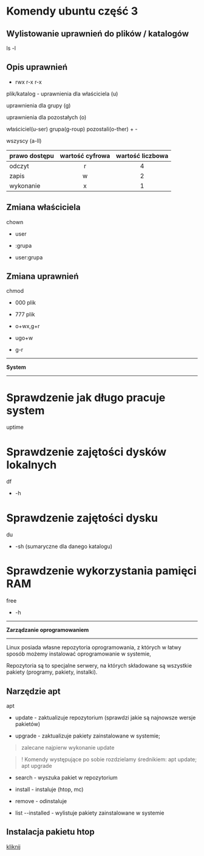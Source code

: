 # Komendy ubuntu część 3

## Wylistowanie uprawnień do plików / katalogów
ls -l

## Opis uprawnień
- rwx r-x r-x

plik/katalog - uprawnienia dla właściciela (u) 

uprawnienia dla grupy (g) 

uprawnienia dla pozostałych (o)

właściciel(u-ser) grupa(g-roup) pozostali(o-ther) + -

wszyscy (a-ll)

| prawo dostępu        | wartość cyfrowa           | wartość liczbowa |
|-------------|:-------------:|:-------------:|
| odczyt      | r | 4 |
|zapis| w | 2 |
|wykonanie| x | 1 |

## Zmiana właściciela
chown
- user

- :grupa

- user:grupa

## Zmiana uprawnień
chmod
- 000 plik

- 777 plik

- o+wx,g+r

- ugo+w

- g-r

---

**System**

---

# Sprawdzenie jak długo pracuje system
uptime

# Sprawdzenie zajętości dysków lokalnych 
df
- -h

# Sprawdzenie zajętości dysku
du
- -sh (sumaryczne dla danego katalogu)

# Sprawdzenie wykorzystania pamięci RAM
free
- -h

---

**Zarządzanie oprogramowaniem**

---

Linux posiada własne repozytoria oprogramowania, z których w łatwy sposób możemy instalować oprogramowanie w systemie,

Repozytoria są to specjalne serwery, na których składowane są wszystkie pakiety (programy, pakiety, instalki).


## Narzędzie apt
apt
- update - zaktualizuje repozytorium (sprawdzi jakie są najnowsze wersje pakietów)

- upgrade - zaktualizuje pakiety zainstalowane w systemie; 

> zalecane najpierw wykonanie update 

> ! Komendy występujące po sobie rozdzielamy średnikiem: apt update; apt upgrade

- search - wyszuka pakiet w repozytorium

- install - instaluje (htop, mc)

- remove - odinstaluje

- list --installed - wylistuje pakiety zainstalowane w systemie
	
## Instalacja pakietu htop

[kliknij](https://github.com/pokczampDev/Ubuntu-guide/tree/main/installation-htop)

